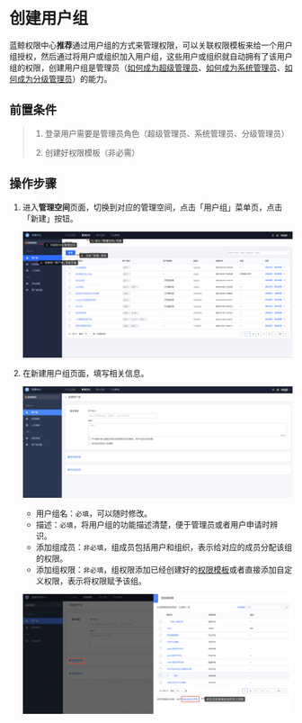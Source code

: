 # 创建用户组

蓝鲸权限中心**推荐**通过用户组的方式来管理权限，可以关联权限模板来给一个用户组授权，然后通过将用户或组织加入用户组，这些用户或组织就自动拥有了该用户组的权限，创建用户组是管理员（[如何成为超级管理员](../Feature/Manager.md##超级管理员设置)、[如何成为系统管理员](../Feature/Manager.md##系统管理员设置)、[如何成为分级管理员](../Feature/GradingManager.md)）的能力。 

## 前置条件

> 1. 登录用户需要是管理员角色（超级管理员、系统管理员、分级管理员）
>
> 2. 创建好权限模板（非必需）

## 操作步骤

1. 进入**管理空间**页面，切换到对应的管理空间，点击「用户组」菜单页，点击「新建」按钮。

   ![](CreateGroups/image-20240709201219.png)

3. 在新建用户组页面，填写相关信息。

   ![](CreateGroups/image-20240709201303.png)

   - 用户组名：`必填`，可以随时修改。
   - 描述：`必填`，将用户组的功能描述清楚，便于管理员或者用户申请时辨识。
   - 添加组成员：`非必填`，组成员包括用户和组织，表示给对应的成员分配该组的权限。
   - 添加组权限：`非必填`，组权限添加已经创建好的[权限模板](./CreatePremissionTemplates.md)或者直接添加自定义权限，表示将权限赋予该组。
   
   ![image-20220920215425314](CreateGroups/image-20220920215425314.png)
